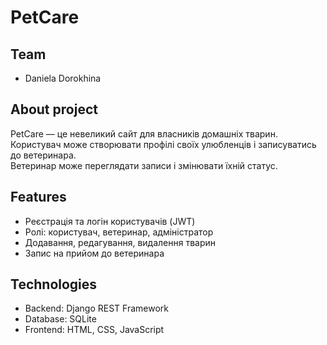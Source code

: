 # PetCare

## Team
- Daniela Dorokhina 

## About project
PetCare — це невеликий сайт для власників домашніх тварин.  
Користувач може створювати профілі своїх улюбленців і записуватись до ветеринара.  
Ветеринар може переглядати записи і змінювати їхній статус.

## Features
- Реєстрація та логін користувачів (JWT)
- Ролі: користувач, ветеринар, адміністратор
- Додавання, редагування, видалення тварин
- Запис на прийом до ветеринара

## Technologies
- Backend: Django REST Framework  
- Database: SQLite  
- Frontend: HTML, CSS, JavaScript
